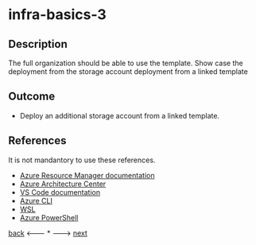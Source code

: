 # infra-basics-3

## Description

The full organization should be able to use the template. Show case the deployment from the storage account deployment from a linked template

## Outcome

- Deploy an additional storage account from a linked template.

## References

It is not mandantory to use these references.

- [Azure Resource Manager documentation](https://docs.microsoft.com/en-us/azure/azure-resource-manager/)
- [Azure Architecture Center](https://docs.microsoft.com/en-us/azure/architecture/)
- [VS Code documentation](https://code.visualstudio.com/Docs)
- [Azure CLI](https://docs.microsoft.com/en-us/cli/azure/reference-index?view=azure-cli-latest)
- [WSL](https://docs.microsoft.com/en-us/windows/wsl/about)
- [Azure PowerShell](https://docs.microsoft.com/en-us/powershell/azure/?view=azps-6.6.0)

[back](./infra-basics-2.md) <--- * ---> [next](./infra-basics-4.md)
